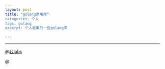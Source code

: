 ```yaml
---
layout: post
title: "golang常用库“
categories: 个人
tags: golang
excerpt: 个人收集的一些golang库

---
```



---
@[我labs](https://github.com/NicholeGit/notes/tree/master/golang/README.md)


@[](http://pad.haroopress.com/page.html?f=haroopad-flavored-markdown)


